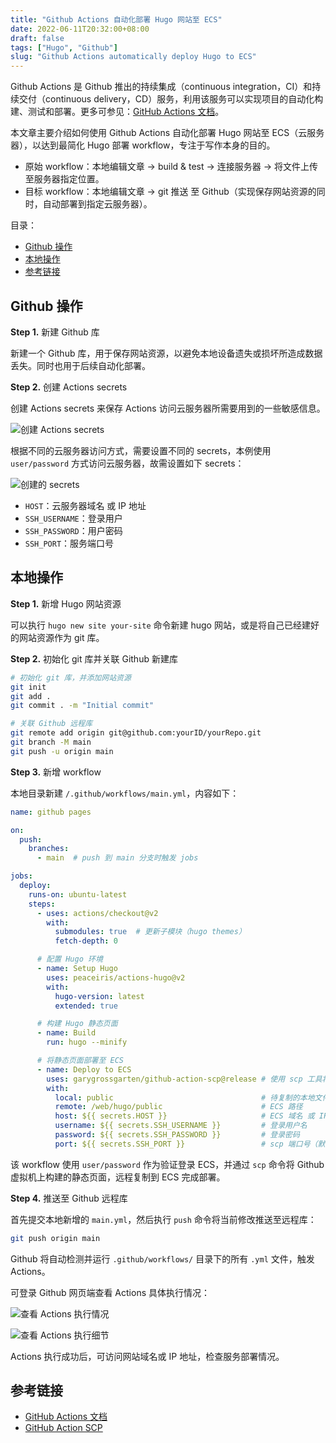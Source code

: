 ```yaml
---
title: "Github Actions 自动化部署 Hugo 网站至 ECS"
date: 2022-06-11T20:32:00+08:00
draft: false
tags: ["Hugo", "Github"]
slug: "Github Actions automatically deploy Hugo to ECS"
---
```


Github Actions 是 Github 推出的持续集成（continuous integration，CI）和持续交付（continuous delivery，CD）服务，利用该服务可以实现项目的自动化构建、测试和部署。更多可参见：[GitHub Actions 文档](https://docs.github.com/cn/actions/learn-github-actions/understanding-github-actions)。

本文章主要介绍如何使用 Github Actions 自动化部署 Hugo 网站至 ECS（云服务器），以达到最简化 Hugo 部署 workflow，专注于写作本身的目的。

* 原始 workflow：本地编辑文章 -> build & test -> 连接服务器 -> 将文件上传至服务器指定位置。
* 目标 workflow：本地编辑文章 -> git 推送 至 Github（实现保存网站资源的同时，自动部署到指定云服务器）。

目录：

- [Github 操作](#github-操作)
- [本地操作](#本地操作)
- [参考链接](#参考链接)

## Github 操作

**Step 1.** 新建 Github 库

新建一个 Github 库，用于保存网站资源，以避免本地设备遗失或损坏所造成数据丢失。同时也用于后续自动化部署。

**Step 2.** 创建 Actions secrets

创建 Actions secrets 来保存 Actions 访问云服务器所需要用到的一些敏感信息。

![创建 Actions secrets](https://yulan-img-work.oss-cn-beijing.aliyuncs.com/img/202204292127125.png)

根据不同的云服务器访问方式，需要设置不同的 secrets，本例使用 `user/password` 方式访问云服务器，故需设置如下 secrets：

![创建的 secrets](https://yulan-img-work.oss-cn-beijing.aliyuncs.com/img/202204292320850.png)

* `HOST`：云服务器域名 或 IP 地址
* `SSH_USERNAME`：登录用户
* `SSH_PASSWORD`：用户密码
* `SSH_PORT`：服务端口号

## 本地操作

**Step 1.** 新增 Hugo 网站资源

可以执行 `hugo new site your-site` 命令新建 hugo 网站，或是将自己已经建好的网站资源作为 git 库。

**Step 2.** 初始化 git 库并关联 Github 新建库

```bash
# 初始化 git 库，并添加网站资源
git init
git add .
git commit . -m "Initial commit"

# 关联 Github 远程库
git remote add origin git@github.com:yourID/yourRepo.git
git branch -M main
git push -u origin main
```

**Step 3.** 新增 workflow

本地目录新建 `/.github/workflows/main.yml`，内容如下：

```yml
name: github pages

on:
  push:
    branches:
      - main  # push 到 main 分支时触发 jobs

jobs:
  deploy:
    runs-on: ubuntu-latest
    steps:
      - uses: actions/checkout@v2
        with:
          submodules: true  # 更新子模块（hugo themes）
          fetch-depth: 0

      # 配置 Hugo 环境
      - name: Setup Hugo
        uses: peaceiris/actions-hugo@v2
        with:
          hugo-version: latest
          extended: true

      # 构建 Hugo 静态页面
      - name: Build
        run: hugo --minify

      # 将静态页面部署至 ECS
      - name: Deploy to ECS
        uses: garygrossgarten/github-action-scp@release # 使用 scp 工具将静态页面远程复制到 ECS
        with:
          local: public                                 # 待复制的本地文件路径
          remote: /web/hugo/public                      # ECS 路径
          host: ${{ secrets.HOST }}                     # ECS 域名 或 IP 地址
          username: ${{ secrets.SSH_USERNAME }}         # 登录用户名
          password: ${{ secrets.SSH_PASSWORD }}         # 登录密码
          port: ${{ secrets.SSH_PORT }}                 # scp 端口号（默认 22）
```

该 workflow 使用 `user/password` 作为验证登录 ECS，并通过 `scp` 命令将 Github 虚拟机上构建的静态页面，远程复制到 ECS 完成部署。

**Step 4.** 推送至 Github 远程库

首先提交本地新增的 `main.yml`，然后执行 `push` 命令将当前修改推送至远程库：

```bash
git push origin main
```

Github 将自动检测并运行 `.github/workflows/` 目录下的所有 `.yml` 文件，触发 Actions。

可登录 Github 网页端查看 Actions 具体执行情况：

![查看 Actions 执行情况](https://yulan-img-work.oss-cn-beijing.aliyuncs.com/img/202204292303019.png)

![查看 Actions 执行细节](https://yulan-img-work.oss-cn-beijing.aliyuncs.com/img/202204292304301.png)

Actions 执行成功后，可访问网站域名或 IP 地址，检查服务部署情况。

## 参考链接

* [GitHub Actions 文档](https://docs.github.com/cn/actions/learn-github-actions/understanding-github-actions)
* [GitHub Action SCP](https://github.com/garygrossgarten/github-action-scp)
